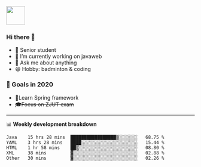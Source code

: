 <img src="https://github.com/egoist/egoist/raw/master/balloon.gif" width="50">

### Hi there 🐏

- 🌱 Senior student
- 🔭 I’m currently working on javaweb
- 💬 Ask me about anything
- 😄 Hobby: badminton & coding

### 🚀 Goals in 2020
+ 🍃Learn Spring framework
+ ~~🎓Focus on ZJUT exam~~
-------

📊 **Weekly development breakdown**
<!--START_SECTION:waka-->
```text
Java    15 hrs 28 mins  █████████████████▒░░░░░░░   68.75 % 
YAML    3 hrs 28 mins   ████░░░░░░░░░░░░░░░░░░░░░   15.44 % 
HTML    1 hr 58 mins    ██▒░░░░░░░░░░░░░░░░░░░░░░   08.80 % 
XML     38 mins         ▓░░░░░░░░░░░░░░░░░░░░░░░░   02.88 % 
Other   30 mins         ▓░░░░░░░░░░░░░░░░░░░░░░░░   02.26 % 
```
<!--END_SECTION:waka-->
